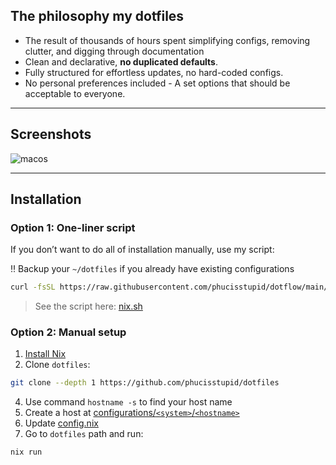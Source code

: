 
## The philosophy my dotfiles

- The result of thousands of hours spent simplifying configs, removing clutter, and digging through documentation
- Clean and declarative, **no duplicated defaults**.
- Fully structured for effortless updates, no hard-coded configs.
- No personal preferences included - A set options that should be acceptable to everyone.

---

## Screenshots

![macos](https://github.com/user-attachments/assets/8399116d-52ee-459c-babe-5082771559be)

---

## Installation

### Option 1: One-liner script

If you don’t want to do all of installation manually, use my script:

‼️ Backup your `~/dotfiles` if you already have existing configurations

```bash
curl -fsSL https://raw.githubusercontent.com/phucisstupid/dotflow/main/nix.sh | sh -s
```

> See the script here: [nix.sh](https://github.com/phucisstupid/dotflow/blob/main/nix.sh)

### Option 2: Manual setup

1. [Install Nix](https://github.com/DeterminateSystems/nix-installer)
2. Clone `dotfiles`:

```bash
git clone --depth 1 https://github.com/phucisstupid/dotfiles
```

4. Use command `hostname -s` to find your host name
5. Create a host at [configurations/`<system>`/`<hostname>`](./configurations)
6. Update [config.nix](./config.nix)
7. Go to `dotfiles` path and run:

```bash
nix run
```
